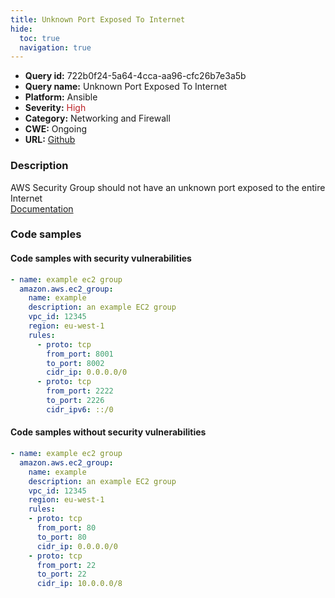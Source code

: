 ```yaml
---
title: Unknown Port Exposed To Internet
hide:
  toc: true
  navigation: true
---
```


<style>
  .highlight .hll {
    background-color: #ff171742;
  }
  .md-content {
    max-width: 1100px;
    margin: 0 auto;
  }
</style>

-   **Query id:** 722b0f24-5a64-4cca-aa96-cfc26b7e3a5b
-   **Query name:** Unknown Port Exposed To Internet
-   **Platform:** Ansible
-   **Severity:** <span style="color:#bb2124">High</span>
-   **Category:** Networking and Firewall
-   **CWE:** Ongoing
-   **URL:** [Github](https://github.com/Checkmarx/kics/tree/master/assets/queries/ansible/aws/unknown_port_exposed_to_internet)

### Description
AWS Security Group should not have an unknown port exposed to the entire Internet<br>
[Documentation](https://docs.ansible.com/ansible/latest/collections/amazon/aws/ec2_group_module.html)

### Code samples
#### Code samples with security vulnerabilities
```yaml title="Positive test num. 1 - yaml file" hl_lines="9 13"
- name: example ec2 group
  amazon.aws.ec2_group:
    name: example
    description: an example EC2 group
    vpc_id: 12345
    region: eu-west-1
    rules:
      - proto: tcp
        from_port: 8001
        to_port: 8002
        cidr_ip: 0.0.0.0/0
      - proto: tcp
        from_port: 2222
        to_port: 2226
        cidr_ipv6: ::/0

```


#### Code samples without security vulnerabilities
```yaml title="Negative test num. 1 - yaml file"
- name: example ec2 group
  amazon.aws.ec2_group:
    name: example
    description: an example EC2 group
    vpc_id: 12345
    region: eu-west-1
    rules:
    - proto: tcp
      from_port: 80
      to_port: 80
      cidr_ip: 0.0.0.0/0
    - proto: tcp
      from_port: 22
      to_port: 22
      cidr_ip: 10.0.0.0/8

```
